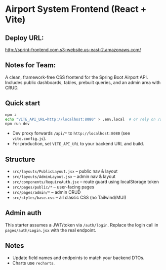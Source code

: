 # Airport System Frontend (React + Vite)

## Deploy URL:
http://sprint-frontend.com.s3-website.us-east-2.amazonaws.com/

## Notes for Team:
A clean, framework-free CSS frontend for the Spring Boot Airport API.  
Includes public dashboards, tables, prebuilt queries, and an admin area with CRUD.

## Quick start
```bash
npm i
echo "VITE_API_URL=http://localhost:8080" > .env.local  # or rely on /api proxy
npm run dev
```
- Dev proxy forwards `/api/*` to `http://localhost:8080` (see `vite.config.js`).
- For production, set `VITE_API_URL` to your backend URL and build.

## Structure
- `src/layouts/PublicLayout.jsx` – public nav & layout
- `src/layouts/AdminLayout.jsx` – admin nav & layout
- `src/components/RequireAuth.jsx` – route guard using localStorage token
- `src/pages/public/*` – user-facing pages
- `src/pages/admin/*` – admin CRUD
- `src/styles/base.css` – all classic CSS (no Tailwind/MUI)

## Admin auth
This starter assumes a JWT/token via `/auth/login`. Replace the login call in `pages/auth/Login.jsx` with the real endpoint.

## Notes
- Update field names and endpoints to match your backend DTOs.
- Charts use `recharts`.

